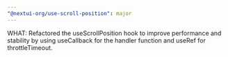 ```yaml
---
"@nextui-org/use-scroll-position": major
---
```


WHAT: Refactored the useScrollPosition hook to improve performance and stability by using useCallback for the handler function and useRef for throttleTimeout.
